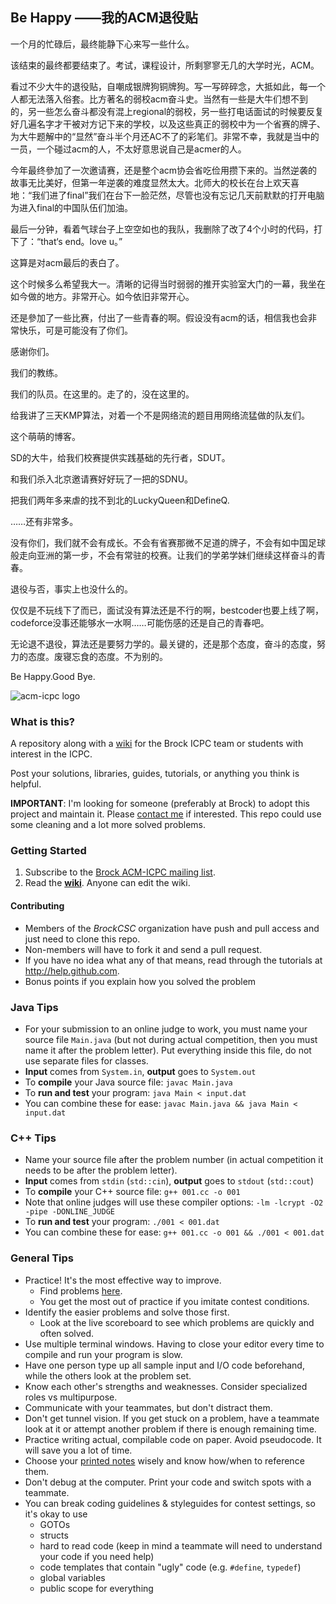 ## Be Happy ——我的ACM退役贴

一个月的忙碌后，最终能静下心来写一些什么。

该结束的最终都要结束了。考试，课程设计，所剩寥寥无几的大学时光，ACM。

看过不少大牛的退役贴，自嘲成银牌狗铜牌狗。写一写碎碎念，大抵如此，每一个人都无法落入俗套。比方著名的弱校acm奋斗史。当然有一些是大牛们想不到的，另一些怎么奋斗都没有混上regional的弱校，另一些打电话面试的时候要反复好几遍名字才干被对方记下来的学校，以及这些真正的弱校中为一个省赛的牌子、为大牛题解中的“显然”奋斗半个月还AC不了的彩笔们。非常不幸，我就是当中的一员，一个碰过acm的人，不太好意思说自己是acmer的人。

今年最终參加了一次邀请赛，还是整个acm协会省吃俭用攒下来的。当然逆袭的故事无比美好，但第一年逆袭的难度显然太大。北师大的校长在台上欢天喜地：“我们进了final”我们在台下一脸茫然，尽管也没有忘记几天前默默的打开电脑为进入final的中国队伍们加油。

最后一分钟，看着气球台子上空空如也的我队，我删除了改了4个小时的代码，打下了：“that‘s end。love u。”

这算是对acm最后的表白了。

这个时候多么希望我大一。清晰的记得当时弱弱的推开实验室大门的一幕，我坐在如今做的地方。非常开心。如今依旧非常开心。

还是參加了一些比赛，付出了一些青春的啊。假设没有acm的话，相信我也会非常快乐，可是可能没有了你们。

感谢你们。

我们的教练。

我们的队员。在这里的。走了的，没在这里的。

给我讲了三天KMP算法，对着一个不是网络流的题目用网络流猛做的队友们。

这个萌萌的博客。

SD的大牛，给我们校赛提供实践基础的先行者，SDUT。

和我们杀入北京邀请赛好好玩了一把的SDNU。

把我们两年多来虐的找不到北的LuckyQueen和DefineQ.

……还有非常多。

没有你们，我们就不会有成长。不会有省赛那微不足道的牌子，不会有如中国足球般走向亚洲的第一步，不会有常驻的校赛。让我们的学弟学妹们继续这样奋斗的青春。

退役与否，事实上也没什么的。

仅仅是不玩线下了而已，面试没有算法还是不行的啊，bestcoder也要上线了啊，codeforce没事还能够水一水啊……可能伤感的还是自己的青春吧。

无论退不退役，算法还是要努力学的。最关键的，还是那个态度，奋斗的态度，努力的态度。废寝忘食的态度。不为别的。

Be Happy.Good Bye.


![acm-icpc logo](https://cloud.githubusercontent.com/assets/497458/12186297/5296b5a8-b599-11e5-87b0-014c7b01b9db.png)

### What is this?

A repository along with a [wiki](https://github.com/BrockCSC/acm-icpc/wiki) for the Brock ICPC team or students with interest in the ICPC.

Post your solutions, libraries, guides, tutorials, or anything you think is helpful.

**IMPORTANT**: I'm looking for someone (preferably at Brock) to adopt this project and maintain it. Please [contact me](http://dennisideler.com) if interested. This repo could use some cleaning and a lot more solved problems.

### Getting Started

1. Subscribe to the [Brock ACM-ICPC mailing list](https://groups.google.com/d/forum/brock-acm-icpc).
2. Read the **[wiki](https://github.com/BrockCSC/acm-icpc/wiki)**. Anyone can edit the wiki.

#### Contributing
- Members of the *BrockCSC* organization have push and pull access and just need to clone this repo.
- Non-members will have to fork it and send a pull request.
- If you have no idea what any of that means, read through the tutorials at http://help.github.com.
- Bonus points if you explain how you solved the problem


### Java Tips

- For your submission to an online judge to work, you must name your source file `Main.java` (but not during actual competition, then you must name it after the problem letter). Put everything inside this file, do not use separate files for classes.
- **Input** comes from `System.in`, **output** goes to `System.out`
- To **compile** your Java source file: `javac Main.java`
- To **run and test** your program: `java Main < input.dat`
- You can combine these for ease: `javac Main.java && java Main < input.dat`


### C++ Tips

- Name your source file after the problem number (in actual competition it needs to be after the problem letter).
- **Input** comes from `stdin` (`std::cin`), **output** goes to `stdout` (`std::cout`)
- To **compile** your C++ source file: `g++ 001.cc -o 001`
- Note that online judges will use these compiler options: `-lm -lcrypt -O2 -pipe -DONLINE_JUDGE`
- To **run and test** your program: `./001 < 001.dat`
- You can combine these for ease: `g++ 001.cc -o 001 && ./001 < 001.dat`

### General Tips

- Practice! It's the most effective way to improve.
  - Find problems [here](https://github.com/BrockCSC/acm-icpc/wiki/Online-Resources#wiki-practice).
  - You get the most out of practice if you imitate contest conditions.
- Identify the easier problems and solve those first.
  - Look at the live scoreboard to see which problems are quickly and often solved.
- Use multiple terminal windows. Having to close your editor every time to compile and run your program is slow.
- Have one person type up all sample input and I/O code beforehand, while the
  others look at the problem set.
- Know each other's strengths and weaknesses. Consider specialized roles vs multipurpose.
- Communicate with your teammates, but don't distract them.
- Don't get tunnel vision. If you get stuck on a problem, have a teammate look
  at it or attempt another problem if there is enough remaining time.
- Practice writing actual, compilable code on paper. Avoid pseudocode.
  It will save you a lot of time.
- Choose your [printed notes](https://github.com/BrockCSC/acm-icpc/wiki/Online-Resources#wiki-books) wisely and know how/when to reference them.
- Don't debug at the computer. Print your code and switch spots with a teammate.
- You can break coding guidelines & styleguides for contest settings, so it's okay to use
  - GOTOs
  - structs
  - hard to read code (keep in mind a teammate will need to understand your code if you need help)
  - code templates that contain "ugly" code (e.g. `#define`, `typedef`)
  - global variables
  - public scope for everything
